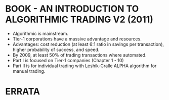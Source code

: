 # BOOK - AN INTRODUCTION TO ALGORITHMIC TRADING V2 (2011)

* Algorithmic is mainstream.
* Tier-1 corporations have a massive advantage and resources.
* Advantages: cost reduction (at least 6:1 ratio in savings per transaction), higher probability of success, and speed.
* By 2009, at least 50% of trading transactions where automated.
* Part I is focused on Tier-1 companies (Chapter 1 - 10)
* Part II is for individual trading with Leshik-Cralle ALPHA algorithm for manual trading.

# ERRATA
